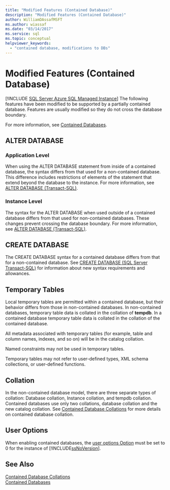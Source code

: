 ```yaml
---
title: "Modified Features (Contained Database)"
description: "Modified Features (Contained Database)"
author: WilliamDAssafMSFT
ms.author: wiassaf
ms.date: "03/14/2017"
ms.service: sql
ms.topic: conceptual
helpviewer_keywords:
  - "contained database, modifications to DBs"
---
```

# Modified Features (Contained Database)
 [!INCLUDE [SQL Server Azure SQL Managed Instance](../../includes/applies-to-version/sql-asdbmi.md)]
  The following features have been modified to be supported by a partially contained database. Features are usually modified so they do not cross the database boundary.  
  
 For more information, see [Contained Databases](../../relational-databases/databases/contained-databases.md).  
  
## ALTER DATABASE  
  
### Application Level  
 When using the ALTER DATABASE statement from inside of a contained database, the syntax differs from that used for a non-contained database. This difference includes restrictions of elements of the statement that extend beyond the database to the instance. For more information, see [ALTER DATABASE &#40;Transact-SQL&#41;](../../t-sql/statements/alter-database-transact-sql.md).  
  
### Instance Level  
 The syntax for the ALTER DATABASE when used outside of a contained database differs from that used for non-contained databases. These changes prevent crossing the database boundary. For more information, see [ALTER DATABASE &#40;Transact-SQL&#41;](../../t-sql/statements/alter-database-transact-sql.md).  
  
## CREATE DATABASE  
 The CREATE DATABASE syntax for a contained database differs from that for a non-contained database. See [CREATE DATABASE &#40;SQL Server Transact-SQL&#41;](../../t-sql/statements/create-database-transact-sql.md) for information about new syntax requirements and allowances.  
  
## Temporary Tables  
 Local temporary tables are permitted within a contained database, but their behavior differs from those in non-contained databases. In non-contained databases, temporary table data is collated in the collation of **tempdb**. In a contained database temporary table data is collated in the collation of the contained database.  
  
 All metadata associated with temporary tables (for example, table and column names, indexes, and so on) will be in the catalog collation.  
  
 Named constraints may not be used in temporary tables.  
  
 Temporary tables may not refer to user-defined types, XML schema collections, or user-defined functions.  
  
## Collation  
 In the non-contained database model, there are three separate types of collation: Database collation, Instance collation, and tempdb collation. Contained databases use only two collations, database collation and the new catalog collation. See [Contained Database Collations](../../relational-databases/databases/contained-database-collations.md) for more details on contained database collation.  
  
## User Options  
 When enabling contained databases, the [user options Option](../../database-engine/configure-windows/configure-the-user-options-server-configuration-option.md) must be set to 0 for the instance of [!INCLUDE[ssNoVersion](../../includes/ssnoversion-md.md)].  
  
## See Also  
 [Contained Database Collations](../../relational-databases/databases/contained-database-collations.md)   
 [Contained Databases](../../relational-databases/databases/contained-databases.md)  
  
